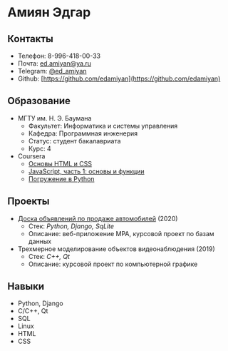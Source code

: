 # Амиян Эдгар

## Контакты

* Телефон: 8-996-418-00-33
* Почта: ed.amiyan@ya.ru
* Telegram: [@ed_amiyan](https://t.me/ed_amiyan)
* Github: [https://github.com/edamiyan](https://github.com/edamiyan)

## Образование

* МГТУ им. Н. Э. Баумана
    * Факультет: Информатика и системы управления
    * Кафедра: Программная инженерия
    * Статус: студент бакалавриата
    * Курс: 4
* Coursera
    * [Основы HTML и CSS](https://coursera.org/share/39c679d3e8c233f352905a5a013c91af)
    * [JavaScript, часть 1: основы и функции](https://coursera.org/share/97d0d0e127b6aed3acb1dc1be157da4d)
    * [Погружение в Python](#)

## Проекты

* [Доска объявлений по продаже автомобилей](https://github.com/edamiyan/django-project-2020) (2020)
  * Стек: _Python, Django, SqLite_
  * Описание: веб-приложение MPA, курсовой проект по базам данных
* Трехмерное моделирование объектов видеонаблюдения (2019)
  * Стек: _C++, Qt_
  * Описание: курсовой проект по компьютерной графике

## Навыки

* Python, Django
* C/C++, Qt
* SQL
* Linux
* HTML
* CSS
